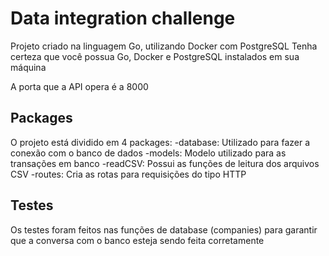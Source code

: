 # Data integration challenge

Projeto criado na linguagem Go, utilizando Docker com PostgreSQL
Tenha certeza que você possua Go, Docker e PostgreSQL instalados em sua máquina

A porta que a API opera é a 8000

## Packages

O projeto está dividido em 4 packages:
-database: Utilizado para fazer a conexão com o banco de dados
-models: Modelo utilizado para as transações em banco
-readCSV: Possui as funções de leitura dos arquivos CSV
-routes: Cria as rotas para requisições do tipo HTTP


## Testes

Os testes foram feitos nas funções de database (companies) para garantir que a conversa com o banco esteja sendo feita corretamente
